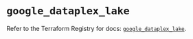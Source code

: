 # `google_dataplex_lake`

Refer to the Terraform Registry for docs: [`google_dataplex_lake`](https://registry.terraform.io/providers/hashicorp/google/6.24.0/docs/resources/dataplex_lake).
